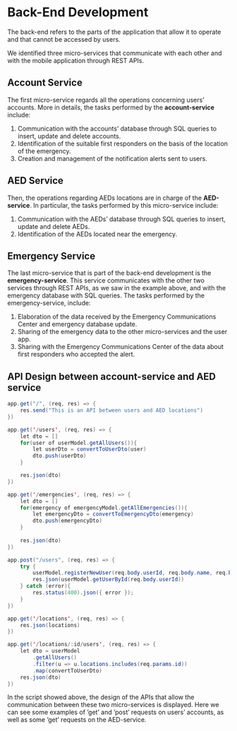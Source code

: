 # Back-End Development

The back-end refers to the parts of the application that allow it to operate and that cannot be accessed by users. 

We identified three micro-services that communicate with each other and with the mobile application through REST APIs.

## Account Service

The first micro-service regards all the operations concerning users’ accounts. More in details, the tasks performed by the **account-service** include:

1. Communication with the accounts’ database through SQL queries to
insert, update and delete accounts.
2. Identification of the suitable first responders on the basis of the location of the emergency.
3. Creation and management of the notification alerts sent to users.

## AED Service

Then, the operations regarding AEDs locations are in charge of the **AED-service**. 
In particular, the tasks performed by this micro-service include:

1. Communication with the AEDs’ database through SQL queries to insert, update and delete AEDs.
2. Identification of the AEDs located near the emergency.

## Emergency Service

The last micro-service that is part of the back-end development is the **emergency-service**. 
This service communicates with the other two services through REST APIs, as we saw in the example above, and with the emergency database with SQL queries. 
The tasks performed by the emergency-service, include:

1. Elaboration of the data received by the Emergency Communications Center and emergency database update.
2. Sharing of the emergency data to the other micro-services and the user app.
3. Sharing with the Emergency Communications Center of the data about first responders who accepted the alert.

## API Design between account-service and AED service

```java
app.get("/", (req, res) => { 
	res.send("This is an API between users and AED locations") 
})

app.get('/users', (req, res) => { 
    let dto = []
    for(user of userModel.getAllUsers()){
        let userDto = convertToUserDto(user)
        dto.push(userDto)
    }

    res.json(dto)
})

app.get('/emergencies', (req, res) => {
    let dto = []
    for(emergency of emergencyModel.getAllEmergencies()){
        let emergencyDto = convertToEmergencyDto(emergency)
        dto.push(emergencyDto)
    }
    
    res.json(dto)
})

app.post("/users", (req, res) => { 
	try {
		userModel.registerNewUser(req.body.userId, req.body.name, req.body.city) 
		res.json(userModel.getUserById(req.body.userId))
	} catch (error){
		res.status(400).json({ error });
	}	
})

app.get('/locations', (req, res) => {
    res.json(locations)
})

app.get('/locations/:id/users', (req, res) => {
    let dto = userModel
        .getAllUsers() 
        .filter(u => u.locations.includes(req.params.id)) 
        .map(convertToUserDto)
    res.json(dto)
})
```

In the script showed above, the design of the APIs that allow the communication between these two micro-services is displayed. 
Here we can see some examples of ’get’ and ’post’ requests on users’ accounts, as well as some ’get’ requests on the AED-service.
